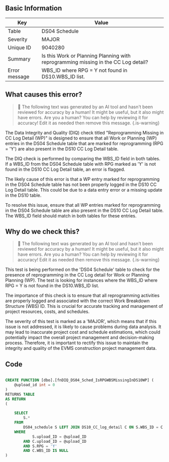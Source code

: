 ## Basic Information
| Key         | Value          |
|-------------|----------------|
| Table       | DS04 Schedule |
| Severity    | MAJOR |
| Unique ID   | 9040280   |
| Summary     | Is this Work or Planning Planning with reprogramming missing in the CC Log detail? |
| Error message | WBS_ID where RPG = Y not found in DS10.WBS_ID list. |

## What causes this error?

> :robot: The following text was generated by an AI tool and hasn't been reviewed for accuracy by a human! It might be useful, but it also might have errors. Are you a human? You can help by reviewing it for accuracy! Edit it as needed then remove this message.
{.is-warning}

The Data Integrity and Quality (DIQ) check titled "Reprogramming Missing in CC Log Detail (WP)" is designed to ensure that all Work or Planning (WP) entries in the DS04 Schedule table that are marked for reprogramming (RPG = 'Y') are also present in the DS10 CC Log Detail table. 

The DIQ check is performed by comparing the WBS_ID field in both tables. If a WBS_ID from the DS04 Schedule table with RPG marked as 'Y' is not found in the DS10 CC Log Detail table, an error is flagged. 

The likely cause of this error is that a WP entry marked for reprogramming in the DS04 Schedule table has not been properly logged in the DS10 CC Log Detail table. This could be due to a data entry error or a missing update in the DS10 table. 

To resolve this issue, ensure that all WP entries marked for reprogramming in the DS04 Schedule table are also present in the DS10 CC Log Detail table. The WBS_ID field should match in both tables for these entries.
## Why do we check this?

> :robot: The following text was generated by an AI tool and hasn't been reviewed for accuracy by a human! It might be useful, but it also might have errors. Are you a human? You can help by reviewing it for accuracy! Edit it as needed then remove this message.
{.is-warning}

This test is being performed on the 'DS04 Schedule' table to check for the presence of reprogramming in the CC Log detail for Work or Planning Planning (WP). The test is looking for instances where the WBS_ID where RPG = Y is not found in the DS10.WBS_ID list. 

The importance of this check is to ensure that all reprogramming activities are properly logged and associated with the correct Work Breakdown Structure (WBS) ID. This is crucial for accurate tracking and management of project resources, costs, and schedules. 

The severity of this test is marked as a 'MAJOR', which means that if this issue is not addressed, it is likely to cause problems during data analysis. It may lead to inaccurate project cost and schedule estimations, which could potentially impact the overall project management and decision-making process. Therefore, it is important to rectify this issue to maintain the integrity and quality of the EVMS construction project management data.
## Code

```sql

CREATE FUNCTION [dbo].[fnDIQ_DS04_Sched_IsRPGWBSMissingInDS10WP] (
	@upload_id int = 0
)
RETURNS TABLE
AS RETURN
(
	
	SELECT
		S.*
	FROM
		DS04_schedule S LEFT JOIN DS10_CC_log_detail C ON S.WBS_ID = C.WBS_ID
	WHERE
			S.upload_ID = @upload_ID
		AND C.upload_ID = @upload_ID
		AND S.RPG = 'Y'
		AND C.WBS_ID IS NULL
)
```
